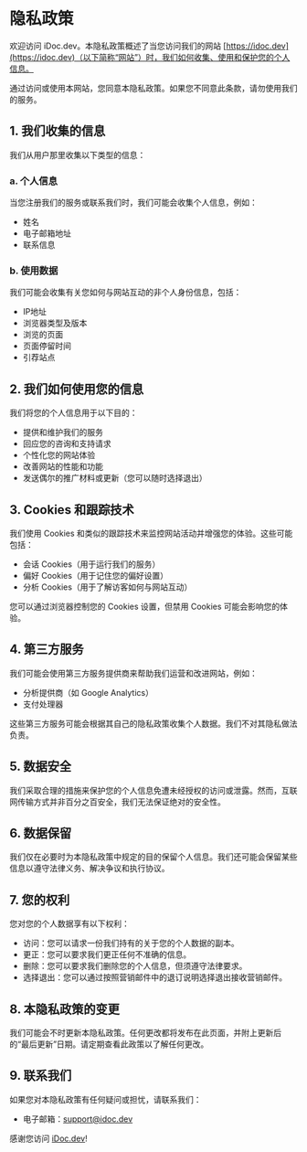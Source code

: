 # 隐私政策

欢迎访问 iDoc.dev。本隐私政策概述了当您访问我们的网站 [https://idoc.dev](https://idoc.dev)（以下简称“网站”）时，我们如何收集、使用和保护您的个人信息。

通过访问或使用本网站，您同意本隐私政策。如果您不同意此条款，请勿使用我们的服务。

## 1. 我们收集的信息

我们从用户那里收集以下类型的信息：

### a. 个人信息
当您注册我们的服务或联系我们时，我们可能会收集个人信息，例如：
- 姓名
- 电子邮箱地址
- 联系信息

### b. 使用数据
我们可能会收集有关您如何与网站互动的非个人身份信息，包括：
- IP地址
- 浏览器类型及版本
- 浏览的页面
- 页面停留时间
- 引荐站点

## 2. 我们如何使用您的信息

我们将您的个人信息用于以下目的：
- 提供和维护我们的服务
- 回应您的咨询和支持请求
- 个性化您的网站体验
- 改善网站的性能和功能
- 发送偶尔的推广材料或更新（您可以随时选择退出）

## 3. Cookies 和跟踪技术

我们使用 Cookies 和类似的跟踪技术来监控网站活动并增强您的体验。这些可能包括：
- 会话 Cookies（用于运行我们的服务）
- 偏好 Cookies（用于记住您的偏好设置）
- 分析 Cookies（用于了解访客如何与网站互动）

您可以通过浏览器控制您的 Cookies 设置，但禁用 Cookies 可能会影响您的体验。

## 4. 第三方服务

我们可能会使用第三方服务提供商来帮助我们运营和改进网站，例如：
- 分析提供商（如 Google Analytics）
- 支付处理器

这些第三方服务可能会根据其自己的隐私政策收集个人数据。我们不对其隐私做法负责。

## 5. 数据安全

我们采取合理的措施来保护您的个人信息免遭未经授权的访问或泄露。然而，互联网传输方式并非百分之百安全，我们无法保证绝对的安全性。

## 6. 数据保留

我们仅在必要时为本隐私政策中规定的目的保留个人信息。我们还可能会保留某些信息以遵守法律义务、解决争议和执行协议。

## 7. 您的权利

您对您的个人数据享有以下权利：
- 访问：您可以请求一份我们持有的关于您的个人数据的副本。
- 更正：您可以要求我们更正任何不准确的信息。
- 删除：您可以要求我们删除您的个人信息，但须遵守法律要求。
- 选择退出：您可以通过按照营销邮件中的退订说明选择退出接收营销邮件。

## 8. 本隐私政策的变更

我们可能会不时更新本隐私政策。任何更改都将发布在此页面，并附上更新后的“最后更新”日期。请定期查看此政策以了解任何更改。

## 9. 联系我们

如果您对本隐私政策有任何疑问或担忧，请联系我们：
- 电子邮箱：[support@idoc.dev](mailto:support@idoc.dev)

感谢您访问 [iDoc.dev](https://idoc.dev)!